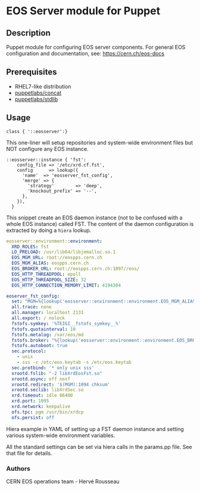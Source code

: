 # EOS Server module for Puppet

## Description

Puppet module for configuring EOS server components.
For general EOS configuration and documentation, see:
  https://cern.ch/eos-docs

## Prerequisites
 * RHEL7-like distribution
 * [puppetlabs/concat](https://forge.puppet.com/puppetlabs/concat)
 * [puppetlabs/stdlib](https://forge.puppet.com/puppetlabs/stdlib)

## Usage

```puppet
class { '::eosserver':}
```

This one-liner will setup repositories and system-wide environment files but NOT configure any EOS instance.

```puppet
::eosserver::instance { 'fst':
    config_file => '/etc/xrd.cf.fst',
    config      => lookup({
      'name'  => 'eosserver_fst_config',
      'merge' => {
        'strategy'        => 'deep',
        'knockout_prefix' => '--',
      },
    }),
  }
```

This snippet create an EOS daemon instance (not to be confused with a whole EOS instance) called FST.
The content of the daemon configuration is extracted by doing a `hiera` lookup.

```yaml
eosserver::environment::environment:
  XRD_ROLES: fst
  LD_PRELOAD: /usr/lib64/libjemalloc.so.1
  EOS_MGM_URL: root://eospps.cern.ch
  EOS_MGM_ALIAS: eospps.cern.ch
  EOS_BROKER_URL: root://eospps.cern.ch:1097//eos/
  EOS_HTTP_THREADPOOL: epoll
  EOS_HTTP_THREADPOOL_SIZE: 32
  EOS_HTTP_CONNECTION_MEMORY_LIMIT: 4194304

eoserver_fst_config:
  set: "MGM=%{lookup('eosserver::environment::environment.EOS_MGM_ALIAS')}"
  all.trace: none
  all.manager: localhost 2131
  all.export: / nolock
  fstofs.symkey: '%TEIGI__fstofs_symkey__%'
  fstofs.quotainterval: 10
  fstofs.metalog: /var/eos/md
  fstofs.broker: "%{lookup('eosserver::environment::environment.EOS_BROKER_URL')}"
  fstofs.autoboot: true
  sec.protocol:
    - unix
    - sss -c /etc/eos.keytab -s /etc/eos.keytab
  sec.protbind: '* only unix sss'
  xrootd.fslib: "-2 libXrdEosFst.so"
  xrootd.async: off nosf
  xrootd.redirect: '$(MGM):1094 chksum'
  xrootd.seclib: libXrdSec.so
  xrd.timeout: idle 86400
  xrd.port: 1095
  xrd.network: keepalive
  ofs.tpc: pgm /usr/bin/xrdcp
  ofs.persist: off
```

Hiera example in YAML of setting up a FST daemon instance and setting various system-wide environment variables.

All the standard settings can be set via hiera calls in the params.pp file. See that file for details.

### Authors
CERN EOS operations team - Hervé Rousseau <hroussea at cern.ch>
